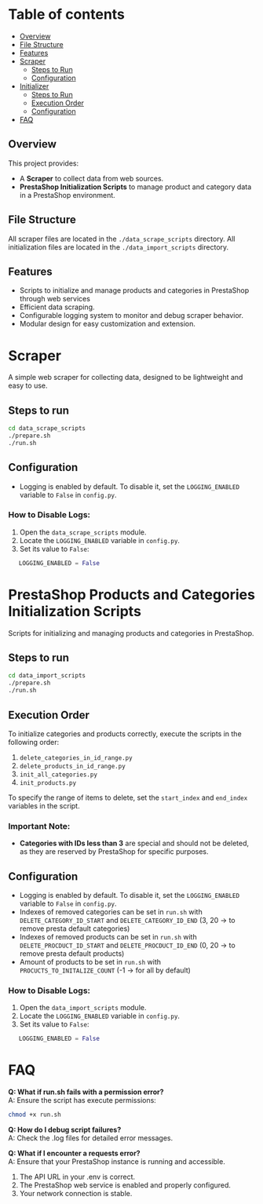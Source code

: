 # Table of contents
- [Overview](#overview)
- [File Structure](#file-structure)
- [Features](#features)
- [Scraper](#scraper)
  - [Steps to Run](#steps-to-run)
  - [Configuration](#configuration)
- [Initializer](#prestashop-products-and-categories-initialization-scripts)
  - [Steps to Run](#steps-to-run-1)
  - [Execution Order](#execution-order)
  - [Configuration](#configuration-1)
- [FAQ](#faq)

## Overview
This project provides:
- A **Scraper** to collect data from web sources.
- **PrestaShop Initialization Scripts** to manage product and category data in a PrestaShop environment.

## File Structure

All scraper files are located in the `./data_scrape_scripts` directory.
All initialization files are located in the `./data_import_scripts` directory.  

## Features
- Scripts to initialize and manage products and categories in PrestaShop through web services
- Efficient data scraping.
- Configurable logging system to monitor and debug scraper behavior.
- Modular design for easy customization and extension.

# Scraper

A simple web scraper for collecting data, designed to be lightweight and easy to use.


## Steps to run
```bash
cd data_scrape_scripts
./prepare.sh
./run.sh
```

## Configuration

- Logging is enabled by default. To disable it, set the `LOGGING_ENABLED` variable to `False` in `config.py`.

### How to Disable Logs:
1. Open the `data_scrape_scripts` module.
2. Locate the `LOGGING_ENABLED` variable in `config.py`.
3. Set its value to `False`:
```python
   LOGGING_ENABLED = False
```

# PrestaShop Products and Categories Initialization Scripts

Scripts for initializing and managing products and categories in PrestaShop.


## Steps to run
```bash
cd data_import_scripts
./prepare.sh
./run.sh
```

## Execution Order

To initialize categories and products correctly, execute the scripts in the following order:
1. `delete_categories_in_id_range.py`
2. `delete_products_in_id_range.py`
3. `init_all_categories.py`
4. `init_products.py`

To specify the range of items to delete, set the `start_index` and `end_index` variables in the script. 

### Important Note:
- **Categories with IDs less than 3** are special and should not be deleted, as they are reserved by PrestaShop for specific purposes.

## Configuration

- Logging is enabled by default. To disable it, set the `LOGGING_ENABLED` variable to `False` in `config.py`.
- Indexes of removed categories can be set in `run.sh` with `DELETE_CATEGORY_ID_START` and `DELETE_CATEGORY_ID_END` (3, 20 -> to remove presta default categories)
- Indexes of removed products can be set in `run.sh` with `DELETE_PROCDUCT_ID_START` and `DELETE_PROCDUCT_ID_END` (0, 20 -> to remove presta default products)
- Amount of products to be set in `run.sh` with `PROCUCTS_TO_INITALIZE_COUNT` (-1 -> for all by default)

### How to Disable Logs:
1. Open the `data_import_scripts` module.
2. Locate the `LOGGING_ENABLED` variable in `config.py`.
3. Set its value to `False`:
```python
   LOGGING_ENABLED = False
```

# FAQ

**Q: What if run.sh fails with a permission error?**  
A: Ensure the script has execute permissions:

```bash
chmod +x run.sh
```
**Q: How do I debug script failures?**  
A: Check the .log files for detailed error messages.

**Q: What if I encounter a requests error?**  
A: Ensure that your PrestaShop instance is running and accessible.

1. The API URL in your .env is correct.
2. The PrestaShop web service is enabled and properly configured.
3. Your network connection is stable.
